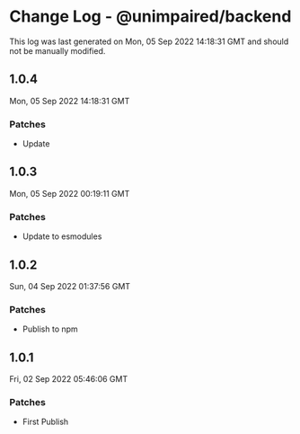 # Change Log - @unimpaired/backend

This log was last generated on Mon, 05 Sep 2022 14:18:31 GMT and should not be manually modified.

## 1.0.4
Mon, 05 Sep 2022 14:18:31 GMT

### Patches

- Update

## 1.0.3
Mon, 05 Sep 2022 00:19:11 GMT

### Patches

- Update to esmodules

## 1.0.2
Sun, 04 Sep 2022 01:37:56 GMT

### Patches

- Publish to npm

## 1.0.1
Fri, 02 Sep 2022 05:46:06 GMT

### Patches

- First Publish


